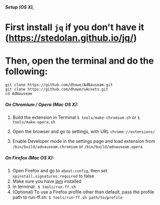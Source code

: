 ##### Setup (OS X), 

# First install `jq` if you don't have it (https://stedolan.github.io/jq/)
# Then, open the terminal and do the following:
```
git clone https://github.com/dhowe/AdNauseam.git
git clone https://github.com/dhowe/uAssets.git
cd AdNauseam
```

##### On Chromium / Opera (Mac OS X):

1. Build the extension in Terminal
```$ tools/make-chromium.sh```
or 
```$ tools/make-opera.sh```

2. Open the browser and go to settings, with URL ```chrome://extensions/```
3. Enable Developer mode in the settings page and load extension from ```/bin/build/adnauseam.chromium``` or ```/bin/build/adnauseam.opera```

##### On Firefox (Mac OS X):

1. Open Firefox and go to ```about:config```, then set ```xpinstall.signatures.required``` to false
2. Make sure you have [jpm](https://www.npmjs.com/package/jpm) installed
3. In terminal:` $ tools/run-ff.sh`
4. (Optional) To use a Firefox profile other than default, pass the profile path to run-ff.sh:
````$ tools/run-ff.sh path/to/profile```` 
